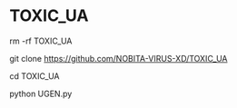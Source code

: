 # TOXIC_UA


rm -rf TOXIC_UA

git clone https://github.com/NOBITA-VIRUS-XD/TOXIC_UA

cd TOXIC_UA

python UGEN.py
